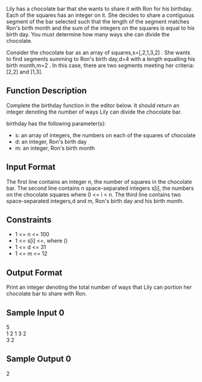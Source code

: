 Lily has a chocolate bar that she wants to share it with Ron for his birthday. Each of the squares has an integer on it. She decides to share a contiguous segment of the bar selected such that the length of the segment matches Ron's birth month and the sum of the integers on the squares is equal to his birth day. You must determine how many ways she can divide the chocolate.

Consider the chocolate bar as an array of squares,s=[,2,1,3,2] . She wants to find segments summing to Ron's birth day,d=4  with a length equalling his birth month,m=2 . In this case, there are two segments meeting her criteria:[2,2] and [1,3].

<h2>Function Description</h2>

Complete the birthday function in the editor below. It should return an integer denoting the number of ways Lily can divide the chocolate bar.

birthday has the following parameter(s):
<ul>
    <li>s: an array of integers, the numbers on each of the squares of chocolate</li>
    <li>d: an integer, Ron's birth day</li>
    <li>m: an integer, Ron's birth month</li>
</ul>
<h2>Input Format</h2>

The first line contains an integer n, the number of squares in the chocolate bar.
The second line contains n space-separated integers s[i], the numbers on the chocolate squares where 0 <= i < n.
The third line contains two space-separated integers,d and m, Ron's birth day and his birth month.

<h2>Constraints</h2>
<ul>
  <li> 1 <= n <= 100
  <li> 1 <= s[i] <=, where ()
  <li> 1 <= d <= 31
  <li> 1 <= m <= 12
</ul>
<h2>Output Format</h2>

Print an integer denoting the total number of ways that Lily can portion her chocolate bar to share with Ron.

<h2>Sample Input 0</h2>

5<br>
1 2 1 3 2<br>
3 2

<h2>Sample Output 0</h2>

2
